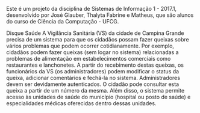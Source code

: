 Este é um projeto da disciplina de Sistemas de Informação 1 - 2017.1, desenvolvido por José Glauber, Thalyta Fabrine e Matheus, que são alunos do curso de Ciência da Computação - UFCG.

Disque Saúde
A Vigilância Sanitária (VS) da cidade de Campina Grande precisa de um sistema para que os cidadãos possam fazer queixas sobre vários problemas que podem ocorrer cotidianamente. Por exemplo, cidadãos podem fazer queixas (sem logar no sistema) relacionadas a problemas de alimentação em estabelecimentos comerciais como restaurantes e lanchonetes. A partir do recebimento destas queixas, os funcionários da VS (os administradores) podem modificar o status da queixa, adicionar comentários e fechá-la no sistema. Administradores devem ser devidamente autenticados. O cidadão pode consultar esta queixa a partir de um número da mesma. Além disso, o sistema permite acesso às unidades de saúde do município (hospital ou posto de saúde) e especialidades médicas oferecidas dentro dessas unidades.
